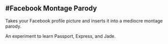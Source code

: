 #Facebook Montage Parody
---
Takes your Facebook profile picture and inserts it into a mediocre montage parody. 

An experiment to learn Passport, Express, and Jade. 
